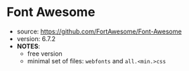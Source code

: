 # Font Awesome

* source: https://github.com/FortAwesome/Font-Awesome
* version: 6.7.2
* __NOTES__:
  - free version
  - minimal set of files: ```webfonts``` and ```all.<min.>css```
